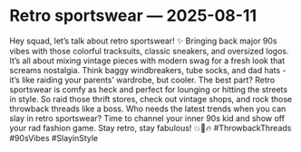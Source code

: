 # Retro sportswear — 2025-08-11

Hey squad, let’s talk about retro sportswear! ✨ Bringing back major 90s vibes with those colorful tracksuits, classic sneakers, and oversized logos. It’s all about mixing vintage pieces with modern swag for a fresh look that screams nostalgia. Think baggy windbreakers, tube socks, and dad hats - it’s like raiding your parents’ wardrobe, but cooler. The best part? Retro sportswear is comfy as heck and perfect for lounging or hitting the streets in style. So raid those thrift stores, check out vintage shops, and rock those throwback threads like a boss. Who needs the latest trends when you can slay in retro sportswear? Time to channel your inner 90s kid and show off your rad fashion game. Stay retro, stay fabulous! 💥👟🔥 #ThrowbackThreads #90sVibes #SlayinStyle